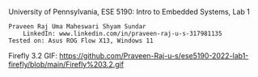 University of Pennsylvania, ESE 5190: Intro to Embedded Systems, Lab 1

    Praveen Raj Uma Maheswari Shyam Sundar
        LinkedIn: www.linkedin.com/in/praveen-raj-u-s-317981135
    Tested on: Asus ROG Flow X13, Windows 11

Firefly 3.2 GIF: https://github.com/Praveen-Raj-u-s/ese5190-2022-lab1-firefly/blob/main/Firefly%203.2.gif
